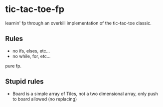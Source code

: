 # tic-tac-toe-fp

learnin' fp through an overkill implementation of the tic-tac-toe classic.

## Rules

- no ifs, elses, etc...
- no while, for, etc... 

pure fp.

## Stupid rules

- Board is a simple array of Tiles, not a two dimensional array, only push to board allowed (no replacing)
